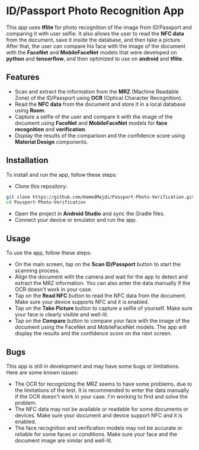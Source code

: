 # ID/Passport Photo Recognition App

This app uses **tflite** for photo recognition of the image from ID/Passport and comparing it with user selfie. It also allows the user to read the **NFC data** from the document, save it inside the database, and then take a picture. After that, the user can compare his face with the image of the document with the **FaceNet** and **MobileFaceNet** models that were developed on **python** and **tensorflow**, and then optimized to use on **android** and **tflite**.

## Features

- Scan and extract the information from the **MRZ** (Machine Readable Zone) of the ID/Passport using **OCR** (Optical Character Recognition).
- Read the **NFC data** from the document and store it in a local database using **Room**.
- Capture a selfie of the user and compare it with the image of the document using **FaceNet** and **MobileFaceNet** models for **face recognition** and **verification**.
- Display the results of the comparison and the confidence score using **Material Design** components.


## Installation

To install and run the app, follow these steps:

- Clone this repository:
```bash
git clone https://github.com/HamedMajdi/Passport-Photo-Verification.git
cd Passport-Photo-Verification
```

- Open the project in **Android Studio** and sync the Gradle files.
- Connect your device or emulator and run the app.

## Usage

To use the app, follow these steps:

- On the main screen, tap on the **Scan ID/Passport** button to start the scanning process.
- Align the document with the camera and wait for the app to detect and extract the MRZ information. You can also enter the data manually if the OCR doesn't work in your case.
- Tap on the **Read NFC** button to read the NFC data from the document. Make sure your device supports NFC and it is enabled.
- Tap on the **Take Picture** button to capture a selfie of yourself. Make sure your face is clearly visible and well-lit.
- Tap on the **Compare** button to compare your face with the image of the document using the FaceNet and MobileFaceNet models. The app will display the results and the confidence score on the next screen.

## Bugs

This app is still in development and may have some bugs or limitations. Here are some known issues:

- The OCR for recognizing the MRZ seems to have some problems, due to the limitations of the test. It is recommended to enter the data manually if the OCR doesn't work in your case. I'm working to find and solve the problem.
- The NFC data may not be available or readable for some documents or devices. Make sure your document and device support NFC and it is enabled.
- The face recognition and verification models may not be accurate or reliable for some faces or conditions. Make sure your face and the document image are similar and well-lit.
